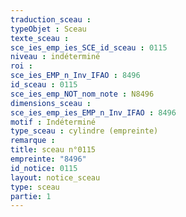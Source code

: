```yaml
---
traduction_sceau : 
typeObjet : Sceau
texte_sceau : 
sce_ies_emp_ies_SCE_id_sceau : 0115
niveau : indéterminé
roi : 
sce_ies_EMP_n_Inv_IFAO : 8496
id_sceau : 0115
sce_ies_emp_NOT_nom_note : N8496
dimensions_sceau : 
sce_ies_emp_ies_EMP_n_Inv_IFAO : 8496
motif : Indéterminé
type_sceau : cylindre (empreinte)
remarque : 
title: sceau n°0115
empreinte: "8496"
id_notice: 0115
layout: notice_sceau
type: sceau
partie: 1
---
```

